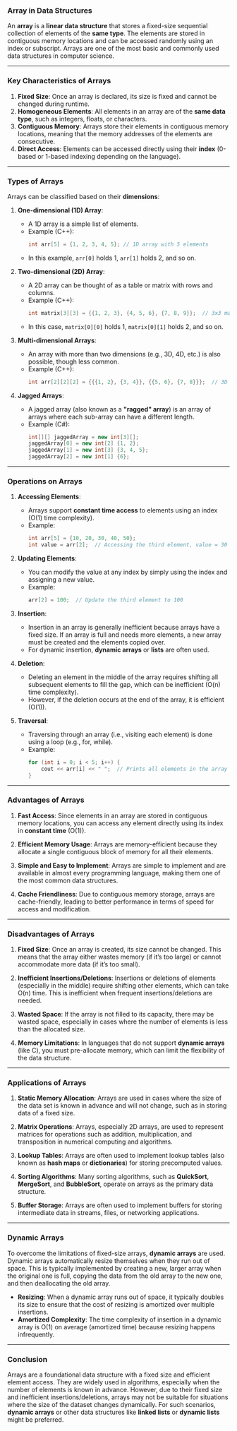 ### **Array in Data Structures**

An **array** is a **linear data structure** that stores a fixed-size sequential collection of elements of the **same type**. The elements are stored in contiguous memory locations and can be accessed randomly using an index or subscript. Arrays are one of the most basic and commonly used data structures in computer science.

---

### **Key Characteristics of Arrays**

1. **Fixed Size**: Once an array is declared, its size is fixed and cannot be changed during runtime.
2. **Homogeneous Elements**: All elements in an array are of the **same data type**, such as integers, floats, or characters.
3. **Contiguous Memory**: Arrays store their elements in contiguous memory locations, meaning that the memory addresses of the elements are consecutive.
4. **Direct Access**: Elements can be accessed directly using their **index** (0-based or 1-based indexing depending on the language).

---

### **Types of Arrays**

Arrays can be classified based on their **dimensions**:

1. **One-dimensional (1D) Array**:
   - A 1D array is a simple list of elements.
   - Example (C++):
     ```cpp
     int arr[5] = {1, 2, 3, 4, 5}; // 1D array with 5 elements
     ```
   - In this example, `arr[0]` holds 1, `arr[1]` holds 2, and so on.

2. **Two-dimensional (2D) Array**:
   - A 2D array can be thought of as a table or matrix with rows and columns.
   - Example (C++):
     ```cpp
     int matrix[3][3] = {{1, 2, 3}, {4, 5, 6}, {7, 8, 9}};  // 3x3 matrix
     ```
   - In this case, `matrix[0][0]` holds 1, `matrix[0][1]` holds 2, and so on.

3. **Multi-dimensional Arrays**:
   - An array with more than two dimensions (e.g., 3D, 4D, etc.) is also possible, though less common.
   - Example (C++):
     ```cpp
     int arr[2][2][2] = {{{1, 2}, {3, 4}}, {{5, 6}, {7, 8}}};  // 3D array
     ```

4. **Jagged Arrays**:
   - A jagged array (also known as a **"ragged" array**) is an array of arrays where each sub-array can have a different length.
   - Example (C#):
     ```csharp
     int[][] jaggedArray = new int[3][];
     jaggedArray[0] = new int[2] {1, 2};
     jaggedArray[1] = new int[3] {3, 4, 5};
     jaggedArray[2] = new int[1] {6};
     ```

---

### **Operations on Arrays**

1. **Accessing Elements**:
   - Arrays support **constant time access** to elements using an index (O(1) time complexity).
   - Example:
     ```cpp
     int arr[5] = {10, 20, 30, 40, 50};
     int value = arr[2];  // Accessing the third element, value = 30
     ```

2. **Updating Elements**:
   - You can modify the value at any index by simply using the index and assigning a new value.
   - Example:
     ```cpp
     arr[2] = 100;  // Update the third element to 100
     ```

3. **Insertion**:
   - Insertion in an array is generally inefficient because arrays have a fixed size. If an array is full and needs more elements, a new array must be created and the elements copied over.
   - For dynamic insertion, **dynamic arrays** or **lists** are often used.

4. **Deletion**:
   - Deleting an element in the middle of the array requires shifting all subsequent elements to fill the gap, which can be inefficient (O(n) time complexity).
   - However, if the deletion occurs at the end of the array, it is efficient (O(1)).

5. **Traversal**:
   - Traversing through an array (i.e., visiting each element) is done using a loop (e.g., for, while).
   - Example:
     ```cpp
     for (int i = 0; i < 5; i++) {
         cout << arr[i] << " ";  // Prints all elements in the array
     }
     ```

---

### **Advantages of Arrays**

1. **Fast Access**: Since elements in an array are stored in contiguous memory locations, you can access any element directly using its index in **constant time** (O(1)).
  
2. **Efficient Memory Usage**: Arrays are memory-efficient because they allocate a single contiguous block of memory for all their elements.

3. **Simple and Easy to Implement**: Arrays are simple to implement and are available in almost every programming language, making them one of the most common data structures.

4. **Cache Friendliness**: Due to contiguous memory storage, arrays are cache-friendly, leading to better performance in terms of speed for access and modification.

---

### **Disadvantages of Arrays**

1. **Fixed Size**: Once an array is created, its size cannot be changed. This means that the array either wastes memory (if it’s too large) or cannot accommodate more data (if it’s too small).

2. **Inefficient Insertions/Deletions**: Insertions or deletions of elements (especially in the middle) require shifting other elements, which can take O(n) time. This is inefficient when frequent insertions/deletions are needed.

3. **Wasted Space**: If the array is not filled to its capacity, there may be wasted space, especially in cases where the number of elements is less than the allocated size.

4. **Memory Limitations**: In languages that do not support **dynamic arrays** (like C), you must pre-allocate memory, which can limit the flexibility of the data structure.

---

### **Applications of Arrays**

1. **Static Memory Allocation**: Arrays are used in cases where the size of the data set is known in advance and will not change, such as in storing data of a fixed size.

2. **Matrix Operations**: Arrays, especially 2D arrays, are used to represent matrices for operations such as addition, multiplication, and transposition in numerical computing and algorithms.

3. **Lookup Tables**: Arrays are often used to implement lookup tables (also known as **hash maps** or **dictionaries**) for storing precomputed values.

4. **Sorting Algorithms**: Many sorting algorithms, such as **QuickSort**, **MergeSort**, and **BubbleSort**, operate on arrays as the primary data structure.

5. **Buffer Storage**: Arrays are often used to implement buffers for storing intermediate data in streams, files, or networking applications.

---

### **Dynamic Arrays**

To overcome the limitations of fixed-size arrays, **dynamic arrays** are used. Dynamic arrays automatically resize themselves when they run out of space. This is typically implemented by creating a new, larger array when the original one is full, copying the data from the old array to the new one, and then deallocating the old array.

- **Resizing**: When a dynamic array runs out of space, it typically doubles its size to ensure that the cost of resizing is amortized over multiple insertions.
- **Amortized Complexity**: The time complexity of insertion in a dynamic array is O(1) on average (amortized time) because resizing happens infrequently.

---

### **Conclusion**

Arrays are a foundational data structure with a fixed size and efficient element access. They are widely used in algorithms, especially when the number of elements is known in advance. However, due to their fixed size and inefficient insertions/deletions, arrays may not be suitable for situations where the size of the dataset changes dynamically. For such scenarios, **dynamic arrays** or other data structures like **linked lists** or **dynamic lists** might be preferred.
